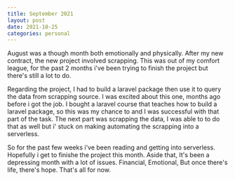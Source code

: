 ```yaml
---
title: September 2021
layout: post
date: 2021-10-25
categories: personal
---
```



August was a though month both emotionally and physically. After my new contract, the new project involved 
scrapping. This was out of my comfort league, for the past 2 months i've been trying to finish the project but there's still a lot to do.

Regarding the project, I had to build a laravel package then use it to query the data from scrapping source. I was excited about this one, months ago before i got the job. I bought a laravel course that teaches how to build a laravel package, so this was my chance to and I was successful with that part of the task. The next part was scrapping the data, I was able to to do that as well but i' stuck on making automating the scrapping into a serverless.


So for the past few weeks i've been reading and getting into serverless. Hopefully i get to finishe the project this month. Aside that, It's been a depressing month with a lot of issues. Financial, Emotional, But once there's life, there's hope. That's all for now.